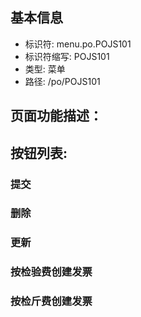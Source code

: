 
## 基本信息

- 标识符: menu.po.POJS101
- 标识符缩写: POJS101
- 类型: 菜单
- 路径: /po/POJS101

## 页面功能描述：





## 按钮列表:


### 提交



### 删除



### 更新



### 按检验费创建发票



### 按检斤费创建发票


